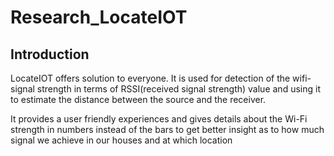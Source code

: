 # Research_LocateIOT

## Introduction
LocateIOT offers solution to everyone. It is used for detection of the wifi-signal strength in terms of RSSI(received signal strength) value and using it to estimate the distance between the source and the receiver.

It provides a user friendly experiences and gives details about the Wi-Fi strength in numbers instead of the bars to get better insight as to how much signal we achieve in our houses and at which location
